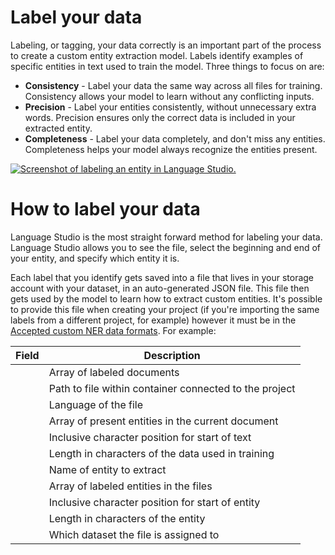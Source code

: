 
# 
# Label your data

Labeling, or tagging, your data correctly is an important part of the process to create a custom entity extraction model. Labels identify examples of specific entities in text used to train the model. Three things to focus on are:

- **Consistency** - Label your data the same way across all files for training. Consistency allows your model to learn without any conflicting inputs.
- **Precision** - Label your entities consistently, without unnecessary extra words. Precision ensures only the correct data is included in your extracted entity.
- **Completeness** - Label your data completely, and don't miss any entities. Completeness helps your model always recognize the entities present.

[![Screenshot of labeling an entity in Language Studio.](../../wwl-data-ai/custom-name-entity-extraction/media/tag-entity-screenshot.png)](../../wwl-data-ai/custom-name-entity-extraction/media/tag-entity-screenshot.png#lightbox)

## 
# How to label your data

Language Studio is the most straight forward method for labeling your data. Language Studio allows you to see the file, select the beginning and end of your entity, and specify which entity it is.

Each label that you identify gets saved into a file that lives in your storage account with your dataset, in an auto-generated JSON file. This file then gets used by the model to learn how to extract custom entities. It's possible to provide this file when creating your project (if you're importing the same labels from a different project, for example) however it must be in the [Accepted custom NER data formats](/en-us/azure/ai-services/language-service/custom-named-entity-recognition/concepts/data-formats).
For example:

| Field | Description |
| --- | --- |
|  | Array of labeled documents |
|  | Path to file within container connected to the project |
|  | Language of the file |
|  | Array of present entities in the current document |
|  | Inclusive character position for start of text |
|  | Length in characters of the data used in training |
|  | Name of entity to extract |
|  | Array of labeled entities in the files |
|  | Inclusive character position for start of entity |
|  | Length in characters of the entity |
|  | Which dataset the file is assigned to |



